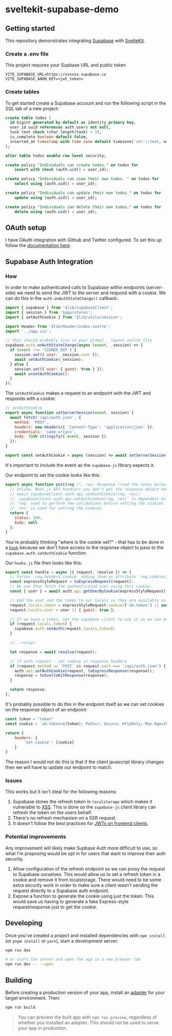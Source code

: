 # sveltekit-supabase-demo

## Getting started

This repository demonstrates integrating [Supabase](https://supabase.io) with [SvelteKit](https://kit.svelte.dev/).

### Create a .env file

This project requires your Supbase URL and public token

```
VITE_SUPABASE_URL=https://xxxxxx.supabase.co
VITE_SUPABASE_ANON_KEY=<jwt_token>
```

### Create tables

To get started create a Supabase account and run the following script in the SQL tab of a new project:

```sql
create table todos (
  id bigint generated by default as identity primary key,
  user_id uuid references auth.users not null,
  task text check (char_length(task) > 3),
  is_complete boolean default false,
  inserted_at timestamp with time zone default timezone('utc'::text, now()) not null
);

alter table todos enable row level security;

create policy "Individuals can create todos." on todos for
    insert with check (auth.uid() = user_id);

create policy "Individuals can view their own todos. " on todos for
    select using (auth.uid() = user_id);

create policy "Individuals can update their own todos." on todos for
    update using (auth.uid() = user_id);

create policy "Individuals can delete their own todos." on todos for
    delete using (auth.uid() = user_id);
```

## OAuth setup

I have OAuth integration with Github and Twitter configured. To set this up follow the [documentation here](https://supabase.io/docs/guides/auth).

## Supabase Auth Integration
### How

In order to make authenticated calls to Supabase within endpoints (server-side) we need to send the JWT to the server and respond with a cookie. We can do this in the `auth.onAuthStateChange()` callback:

```javascript
import { supabase } from '$lib/supabaseClient';
import { session } from '$app/stores';
import { setAuthCookie } from '$lib/utils/session';

import Header from '$lib/Header/index.svelte';
import '../app.css';

// this should probably live in your global __layout.svelte file
supabase.auth.onAuthStateChange(async (event, _session) => {
  if (event !== 'SIGNED_OUT') {
    session.set({ user: _session.user });
    await setAuthCookie(_session);
  } else {
    session.set({ user: { guest: true } });
    await unsetAuthCookie();
  }
});
```

The `setAuthCookie` makes a request to an endpoint with the JWT and responds with a cookie:

```javascript
// setAuthCookie
export async function setServerSession(event, session) {
  await fetch('/api/auth.json', {
    method: 'POST',
    headers: new Headers({ 'Content-Type': 'application/json' }),
    credentials: 'same-origin',
    body: JSON.stringify({ event, session })
  });
}

export const setAuthCookie = async (session) => await setServerSession('SIGNED_IN', session);
```

It's important to include the event as the `supabase-js` library expects it.

Our endpoint to set the cookie looks like this:

```javascript
export async function post(req /*, res: Response (read the notes below) */) {
  // Unlike, Next.js API handlers you don't get the response object here. As a result, you cannot invoke the below method to set cookies on the responses.
  // await supabaseClient.auth.api.setAuthCookie(req, res);
  // `supabaseClient.auth.api.setAuthCookie(req, res)` is dependent on both the request and the responses
  // `req` used to perform few validations before setting the cookies
  // `res` is used for setting the cookies
  return {
    status: 200,
    body: null
  };
}
```

You're probably thinking "where is the cookie set?" - that has to be done in a [`hook`](https://kit.svelte.dev/docs#hooks) because we don't have access to the response object to pass to the `supabase.auth.setAuthCookie` function.

Our `hooks.js` file then looks like this:

```javascript
export const handle = async ({ request, resolve }) => {
  // Parses `req.headers.cookie` adding them as attribute `req.cookies, as `auth.api.getUserByCookie` expects parsed cookies on attribute `req.cookies`
  const expressStyleRequest = toExpressRequest(request);
  // We can then fetch the authenticated user using this cookie
  const { user } = await auth.api.getUserByCookie(expressStyleRequest);

  // Add the user and the token to our locals so they are available on all SSR pages
  request.locals.token = expressStyleRequest.cookies['sb:token'] || undefined;
  request.locals.user = user || { guest: true };

  // If we have a token, set the supabase client to use it so we can make authorized requests as that user
  if (request.locals.token) {
    supabase.auth.setAuth(request.locals.token);
  }

  //...<snip>

  let response = await resolve(request);

  // if auth request - set cookie in response headers
  if (request.method == 'POST' && request.path === '/api/auth.json') {
    auth.api.setAuthCookie(request, toExpressResponse(response));
    response = toSvelteKitResponse(response);
  }

  return response;
};
```

It's probably possible to do this in the endpoint itself as we can set cookies on the response object of an endpoint:

```javascript
const token = "token"
const cookie = `sb:token=${token}; Path=/; Secure; HttpOnly; Max-Age=2592000; etc...`

return {
	headers: {
		'set-cookie': [cookie]
	}
}
```

The reason I would not do this is that if the client javascript library changes then we will have to update our endpoint to match.


### Issues

This works but it isn't ideal for the following reasons:

1. Supabase stores the refresh token in `localstorage` which makes it vulnerable to [XSS](https://owasp.org/www-community/attacks/xss/). This is done so the `supabase-js` client library can refresh the token on the users behalf.
2. There's no refresh mechanism on a SSR request.
3. It doesn't follow the best practices for [JWTs on frontend clients](https://hasura.io/blog/best-practices-of-using-jwt-with-graphql/).

### Potential improvements

Any improvement will likely make Supbase Auth more difficult to use, so what I'm proposing would be opt in for users that want to improve their auth security.

1. Allow configuration of the refresh endpoint so we can proxy the request to Supabase ourselves. This would allow us to set a refresh token in a cookie and remove it from localstorage. There would need to be some extra security work in order to make sure a client wasn't sending the request directly to a Supabase auth endpoint.
2. Expose a function to generate the cookie using just the token. This would save us having to generate a fake Express-style request/response just to get the cookie.

## Developing

Once you've created a project and installed dependencies with `npm install` (or `pnpm install` or `yarn`), start a development server:

```bash
npm run dev

# or start the server and open the app in a new browser tab
npm run dev -- --open
```

## Building

Before creating a production version of your app, install an [adapter](https://kit.svelte.dev/docs#adapters) for your target environment. Then:

```bash
npm run build
```

> You can preview the built app with `npm run preview`, regardless of whether you installed an adapter. This should _not_ be used to serve your app in production.
